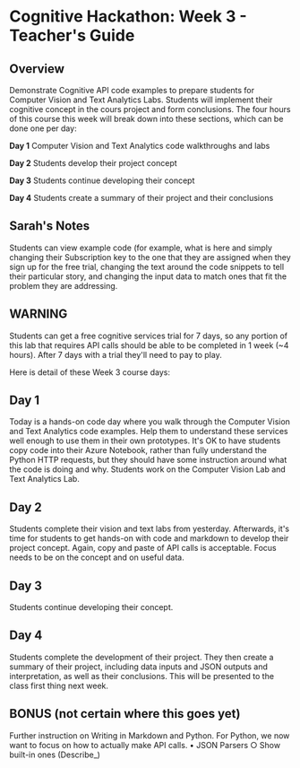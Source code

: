# Cognitive Hackathon: Week 3 - Teacher's Guide
## Overview

Demonstrate Cognitive API code examples to prepare students for Computer Vision and Text Analytics Labs. Students will implement their cognitive concept in the cours project and form conclusions. The four hours of this course this week will break down into these sections, which can be done one per day:

**Day 1**  Computer Vision and Text Analytics code walkthroughs and labs

**Day 2**  Students develop their project concept

**Day 3**  Students continue developing their concept

**Day 4**  Students create a summary of their project and their conclusions

## Sarah's Notes

Students can view example code (for example, what is here and simply changing their Subscription key to the one that they are assigned when they sign up for the free trial, changing the text around the code snippets to tell their particular story, and changing the input data to match ones that fit the problem they are addressing.

## WARNING

Students can get a free cognitive services trial for 7 days, so any portion of this lab that requires API calls should be able to be completed in 1 week (~4 hours). After 7 days with a trial they'll need to pay to play.

Here is detail of these Week 3 course days:

## Day 1
Today is a hands-on code day where you walk through the Computer Vision and Text Analytics code examples. Help them to understand these services well enough to use them in their own prototypes. It's OK to have students copy code into their Azure Notebook, rather than fully understand the Python HTTP requests, but they should have some instruction around what the code is doing and why. Students work on the Computer Vision Lab and Text Analytics Lab. 

## Day 2

Students complete their vision and text labs from yesterday. Afterwards, it's time for students to get hands-on with code and markdown to develop their project concept. Again, copy and paste of API calls is acceptable. Focus needs to be on the concept and on useful data.

## Day 3

Students continue developing their concept.

## Day 4

Students complete the development of their project. They then create a summary of their project, including data inputs and JSON outputs and interpretation, as well as their conclusions. This will be presented to the class first thing next week.


## BONUS (not certain where this goes yet)

Further instruction on Writing in Markdown and Python. For Python, we now want to focus on how to actually make API calls. 
	• JSON Parsers
		○ Show built-in ones (Describe_)